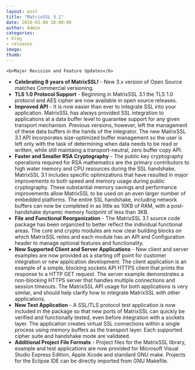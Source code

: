 ```yaml
---
layout: post
title: "MatrixSSL 3.1"
date: 2010-03-08 10:00:00
author: Admin
categories:
- blog
- releases
image:
thumb:
---
```

	<b>Major Revision and Feature Updates</b>
<ul>
<li><b>Celebrating 8 years of MatrixSSL!</b> - New 3.x version of Open Source matches Commercial versioning.</li>
<li><b>TLS 1.0 Protocol Support</b> - Beginning in MatrixSSL 3.1 the TLS 1.0 protocol and AES cipher are now available in open source releases.</li>
<li><b>Improved API</b> - It is now easier than ever to integrate SSL into your application.  MatrixSSL has always provided SSL integration to applications at a data buffer level to guarantee support for any given transport mechanism.  Previous versions, however, left the management of these data buffers in the hands of the integrator.  The new MatrixSSL 3.1 API incorporates size-optimized buffer management so the user is left only with the task of determining when data needs to be read or written, while still maintaing a transport-neutral, zero buffer copy API.</li>
<li><b>Faster and Smaller RSA Cryptography</b> - The public key cryptography operations required for RSA mathematics are the primary contributors to high water memory and CPU resources during the SSL handshake.  MatrixSSL 3.1 includes specific optimizations that have resulted in major improvements to both speed and memory usage during public cryptography.  These substantial memory savings and performance improvements allow MatrixSSL to be used on an even larger number of embedded platforms. The entire SSL handshake, including network buffers can now be completed in as little as 10KB of RAM, with a post-handshake dynamic memory footprint of less than 3KB.</li>
<li><b>File and Functional Reorganization</b> - The MatrixSSL 3.1 source code package has been organized to better reflect the individual functional areas.  The core and crypto modules are now clear building blocks on which MatrixSSL relies and each module has an API and Configuration header to manage optional features and functionality.</li>
<li><b>New Supported Client and Server Applications</b> - New client and server examples are now provided as a starting off point for customer integration or new application development. The client application is an example of a simple, blocking sockets API HTTPS client that prints the response to a HTTP GET request. The server example demonstrates a non-blocking HTTPS server that handles multiple connections and session timeouts. The MatrixSSL API usage for both applications is very similar, and should help clarify how to integrate MatrixSSL with other applications. </li>
<li><b>New Test Application</b> - A SSL/TLS protocol test application is now included in the package so that new ports of MatrixSSL can quickly be verified and functionally tested, even before integration with a sockets layer. The application creates virtual SSL connections within a single process using memory buffers as the transport layer. Each supported cipher suite and handshake mode are validated. </li>
<li><b>Additional Project File Formats</b> - Project files for the MatrixSSL library, example and test applications are now provided for Microsoft Visual Studio Express Edition, Apple Xcode and standard GNU make. Projects for the Eclipse IDE can be directly imported from GNU Makefile. </li>
</ul>
<br/>

